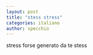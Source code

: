 ```yaml
---
layout: post
title: "stess stress"
categories: italiano 
author: specchio
---
```


stress forse generato da te stess
